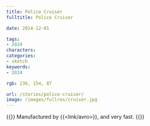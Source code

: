 ```yaml
---
title: Police Cruiser
fulltitle: Police Cruiser

date: 2024-12-01

tags:
- 2024
characters:
categories:
- sketch
keywords:
- 2024

rgb: 236, 154, 87

url: /stories/police-cruiser/
image: /images/fullres/cruiser.jpg
---
```

{{<note caption>}}
Manufactured by {{<link/avro>}}, and very fast.
{{</note>}}
